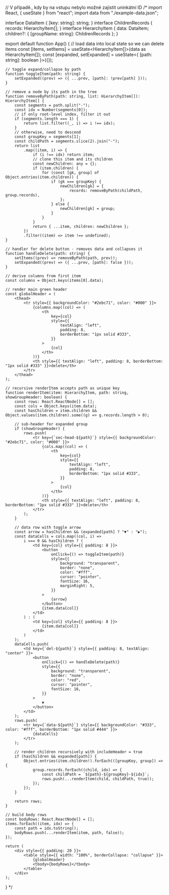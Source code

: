 // V případě., kdy by na vstupu nebylo možné zajistit uninkátní ID 
/*
import React, { useState } from "react";
import data from "./example-data.json";

interface DataItem {
    [key: string]: string;
}
interface ChildrenRecords {
    records: HierarchyItem[];
}
interface HierarchyItem {
    data: DataItem;
    children?: { [groupName: string]: ChildrenRecords };
}

export default function App() {
    // load data into local state so we can delete items
    const [items, setItems] = useState<HierarchyItem[]>(data as HierarchyItem[]);
    const [expanded, setExpanded] = useState<{ [path: string]: boolean }>({});

    // toggle expand/collapse by path
    function toggleItem(path: string) {
        setExpanded((prev) => ({ ...prev, [path]: !prev[path] }));
    }

    // remove a node by its path in the tree
    function removeByPath(path: string, list: HierarchyItem[]): HierarchyItem[] {
        const segments = path.split("-");
        const idx = Number(segments[0]);
        // if only root-level index, filter it out
        if (segments.length === 1) {
            return list.filter((_, i) => i !== idx);
        }
        // otherwise, need to descend
        const groupKey = segments[1];
        const childPath = segments.slice(2).join("-");
        return list
            .map((item, i) => {
                if (i !== idx) return item;
                // clone this item and its children
                const newChildren: any = {};
                if (item.children) {
                    for (const [gk, group] of Object.entries(item.children)) {
                        if (gk === groupKey) {
                            newChildren[gk] = {
                                records: removeByPath(childPath, group.records),
                            };
                        } else {
                            newChildren[gk] = group;
                        }
                    }
                }
                return { ...item, children: newChildren };
            })
            .filter((item) => item !== undefined);
    }

    // handler for delete button - removes data and collapses it
    function handleDelete(path: string) {
        setItems((prev) => removeByPath(path, prev));
        setExpanded((prev) => ({ ...prev, [path]: false }));
    }

    // derive columns from first item
    const columns = Object.keys(items[0].data);

    // render main green header
    const globalHeader = (
        <thead>
            <tr style={{ backgroundColor: "#2ebc71", color: "#000" }}>
                {columns.map((col) => (
                    <th
                        key={col}
                        style={{
                            textAlign: "left",
                            padding: 8,
                            borderBottom: "1px solid #333",
                        }}
                    >
                        {col}
                    </th>
                ))}
                <th style={{ textAlign: "left", padding: 8, borderBottom: "1px solid #333" }}>delete</th>
            </tr>
        </thead>
    );

    // recursive renderItem accepts path as unique key
    function renderItem(item: HierarchyItem, path: string, showGroupHeader: boolean) {
        const rows: React.ReactNode[] = [];
        const cols = Object.keys(item.data);
        const hasChildren = item.children && Object.values(item.children).some((g) => g.records.length > 0);

        // sub-header for expanded group
        if (showGroupHeader) {
            rows.push(
                <tr key={`sec-head-${path}`} style={{ backgroundColor: "#2ebc71", color: "#000" }}>
                    {cols.map((col) => (
                        <th
                            key={col}
                            style={{
                                textAlign: "left",
                                padding: 8,
                                borderBottom: "1px solid #333",
                            }}
                        >
                            {col}
                        </th>
                    ))}
                    <th style={{ textAlign: "left", padding: 8, borderBottom: "1px solid #333" }}>delete</th>
                </tr>
            );
        }

        // data row with toggle arrow
        const arrow = hasChildren && (expanded[path] ? "▼" : "▶");
        const dataCells = cols.map((col, i) =>
            i === 0 && hasChildren ? (
                <td key={col} style={{ padding: 8 }}>
                    <button
                        onClick={() => toggleItem(path)}
                        style={{
                            background: "transparent",
                            border: "none",
                            color: "#fff",
                            cursor: "pointer",
                            fontSize: 16,
                            marginRight: 5,
                        }}
                    >
                        {arrow}
                    </button>
                    {item.data[col]}
                </td>
            ) : (
                <td key={col} style={{ padding: 8 }}>
                    {item.data[col]}
                </td>
            )
        );
        dataCells.push(
            <td key={`del-${path}`} style={{ padding: 8, textAlign: "center" }}>
                <button
                    onClick={() => handleDelete(path)}
                    style={{
                        background: "transparent",
                        border: "none",
                        color: "red",
                        cursor: "pointer",
                        fontSize: 16,
                    }}
                >
                    ✖
                </button>
            </td>
        );
        rows.push(
            <tr key={`data-${path}`} style={{ backgroundColor: "#333", color: "#fff", borderBottom: "1px solid #444" }}>
                {dataCells}
            </tr>
        );

        // render children recursively with includeHeader = true
        if (hasChildren && expanded[path]) {
            Object.entries(item.children!).forEach(([groupKey, group]) => {
                group.records.forEach((child, idx) => {
                    const childPath = `${path}-${groupKey}-${idx}`;
                    rows.push(...renderItem(child, childPath, true));
                });
            });
        }

        return rows;
    }

    // build body rows
    const bodyRows: React.ReactNode[] = [];
    items.forEach((item, idx) => {
        const path = idx.toString();
        bodyRows.push(...renderItem(item, path, false));
    });

    return (
        <div style={{ padding: 20 }}>
            <table style={{ width: "100%", borderCollapse: "collapse" }}>
                {globalHeader}
                <tbody>{bodyRows}</tbody>
            </table>
        </div>
    );
}
*/